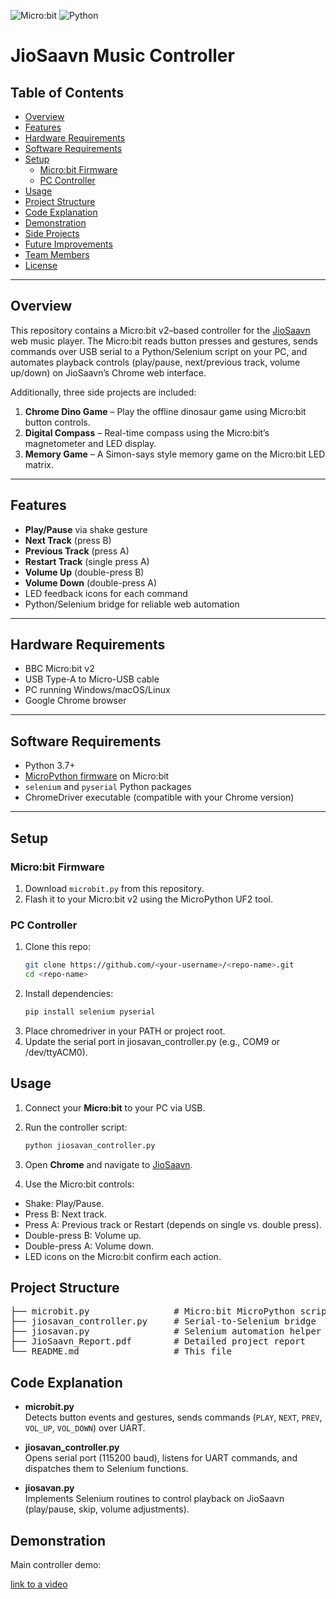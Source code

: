 ![Micro:bit](https://img.shields.io/badge/Device-Micro:bit%20v2-blue) ![Python](https://img.shields.io/badge/Language-Python3-green)

# JioSaavn Music Controller

## Table of Contents
- [Overview](#overview)
- [Features](#features)
- [Hardware Requirements](#hardware-requirements)
- [Software Requirements](#software-requirements)
- [Setup](#setup)
  - [Micro:bit Firmware](#microbit-firmware)
  - [PC Controller](#pc-controller)
- [Usage](#usage)
- [Project Structure](#project-structure)
- [Code Explanation](#code-explanation)
- [Demonstration](#demonstration)
- [Side Projects](#side-projects)
- [Future Improvements](#future-improvements)
- [Team Members](#team-members)
- [License](#license)

---

## Overview

This repository contains a Micro:bit v2–based controller for the [JioSaavn](https://www.jiosaavn.com) web music player. The Micro:bit reads button presses and gestures, sends commands over USB serial to a Python/Selenium script on your PC, and automates playback controls (play/pause, next/previous track, volume up/down) on JioSaavn’s Chrome web interface.

Additionally, three side projects are included:
1. **Chrome Dino Game** – Play the offline dinosaur game using Micro:bit button controls.
2. **Digital Compass** – Real-time compass using the Micro:bit’s magnetometer and LED display.
3. **Memory Game** – A Simon-says style memory game on the Micro:bit LED matrix.

---

## Features

- **Play/Pause** via shake gesture
- **Next Track** (press B)
- **Previous Track** (press A)
- **Restart Track** (single press A)
- **Volume Up** (double-press B)
- **Volume Down** (double-press A)
- LED feedback icons for each command
- Python/Selenium bridge for reliable web automation

---

## Hardware Requirements

- BBC Micro:bit v2
- USB Type-A to Micro-USB cable
- PC running Windows/macOS/Linux
- Google Chrome browser

---

## Software Requirements

- Python 3.7+
- [MicroPython firmware](https://microbit-micropython.readthedocs.io/) on Micro:bit
- `selenium` and `pyserial` Python packages
- ChromeDriver executable (compatible with your Chrome version)

---

## Setup

### Micro:bit Firmware

1. Download `microbit.py` from this repository.  
2. Flash it to your Micro:bit v2 using the MicroPython UF2 tool.

### PC Controller

1. Clone this repo:
   ```bash
   git clone https://github.com/<your-username>/<repo-name>.git
   cd <repo-name>

2. Install dependencies:
   ```bash
   pip install selenium pyserial
3. Place chromedriver in your PATH or project root.
4. Update the serial port in jiosavan_controller.py (e.g., COM9 or /dev/ttyACM0).

## Usage

1. Connect your **Micro:bit** to your PC via USB.

2. Run the controller script:

   ```bash
   python jiosavan_controller.py
3. Open **Chrome** and navigate to [JioSaavn](https://www.jiosaavn.com).
4. Use the Micro:bit controls:
- Shake: Play/Pause.
- Press B: Next track.
- Press A: Previous track or Restart (depends on single vs. double press).
- Double-press B: Volume up.
- Double-press A: Volume down.
- LED icons on the Micro:bit confirm each action.

## Project Structure

<pre>├── microbit.py                # Micro:bit MicroPython script
├── jiosavan_controller.py     # Serial-to-Selenium bridge
├── jiosavan.py                # Selenium automation helper
├── JioSaavn_Report.pdf        # Detailed project report
└── README.md                  # This file</pre>

## Code Explanation

- **microbit.py**  
  Detects button events and gestures, sends commands (`PLAY`, `NEXT`, `PREV`, `VOL_UP`, `VOL_DOWN`) over UART.

- **jiosavan_controller.py**  
  Opens serial port (115200 baud), listens for UART commands, and dispatches them to Selenium functions.

- **jiosavan.py**  
  Implements Selenium routines to control playback on JioSaavn (play/pause, skip, volume adjustments).


## Demonstration

Main controller demo:

[link to a video]([URL](https://drive.google.com/file/d/17tipGkDq-_PeUA8daU7xiVDqFFfhpIk-/view?usp=share_link))
